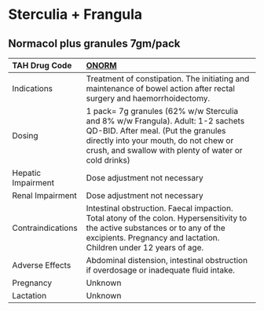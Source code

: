 # Sterculia + Frangula

## Normacol plus granules 7gm/pack

| TAH Drug Code      | [**ONORM**](https://www.tahsda.org.tw/drugs/hissearch.php?drug_code=ONORM)                                                                                                                                             |
|:-------------------|:-----------------------------------------------------------------------------------------------------------------------------------------------------------------------------------------------------------------------|
| Indications        | Treatment of constipation. The initiating and maintenance of bowel action after rectal surgery and haemorrhoidectomy.                                                                                                  |
| Dosing             | 1 pack= 7g granules (62% w/w Sterculia and 8% w/w Frangula). Adult: 1-2 sachets QD-BID. After meal. (Put the granules directly into your mouth, do not chew or crush, and swallow with plenty of water or cold drinks) |
| Hepatic Impairment | Dose adjustment not necessary                                                                                                                                                                                          |
| Renal Impairment   | Dose adjustment not necessary                                                                                                                                                                                          |
| Contraindications  | Intestinal obstruction. Faecal impaction. Total atony of the colon. Hypersensitivity to the active substances or to any of the excipients. Pregnancy and lactation. Children under 12 years of age.                    |
| Adverse Effects    | Abdominal distension, intestinal obstruction if overdosage or inadequate fluid intake.                                                                                                                                 |
| Pregnancy          | Unknown                                                                                                                                                                                                                |
| Lactation          | Unknown                                                                                                                                                                                                                |

